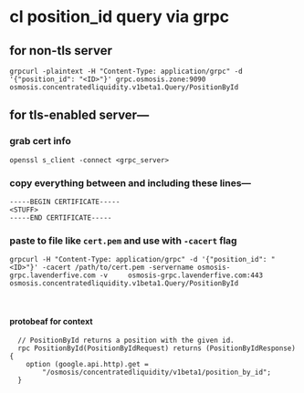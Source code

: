 # cl position_id query via grpc

## for non-tls server

`grpcurl -plaintext -H "Content-Type: application/grpc" -d '{"position_id": "<ID>"}' grpc.osmosis.zone:9090 osmosis.concentratedliquidity.v1beta1.Query/PositionById`


## for tls-enabled server—

### grab cert info 
`openssl s_client -connect <grpc_server>`

### copy everything between and including these lines—

```
-----BEGIN CERTIFICATE-----
<STUFF>
-----END CERTIFICATE-----
```

### paste to file like `cert.pem` and use with `-cacert` flag

`grpcurl -H "Content-Type: application/grpc" -d '{"position_id": "<ID>"}' -cacert /path/to/cert.pem -servername osmosis-grpc.lavenderfive.com -v     osmosis-grpc.lavenderfive.com:443 osmosis.concentratedliquidity.v1beta1.Query/PositionById`
<br>

<br>

#### protobeaf for context
```
  // PositionById returns a position with the given id.
  rpc PositionById(PositionByIdRequest) returns (PositionByIdResponse) {
    option (google.api.http).get =
        "/osmosis/concentratedliquidity/v1beta1/position_by_id";
  }
```

